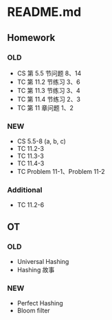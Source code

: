# README.md

## Homework

### OLD
- CS 第 5.5 节问题 8、14
- TC 第 11.2 节练习 3、6
- TC 第 11.3 节练习 3、4
- TC 第 11.4 节练习 2、3
- TC 第 11 章问题 1、2

### NEW
- CS 5.5-8 (a, b, c)
- TC 11.2-3
- TC 11.3-3
- TC 11.4-3
- TC Problem 11-1、Problem 11-2

### Additional
- TC 11.2-6

## OT

### OLD
- Universal Hashing
- Hashing 故事

### NEW
- Perfect Hashing
- Bloom filter